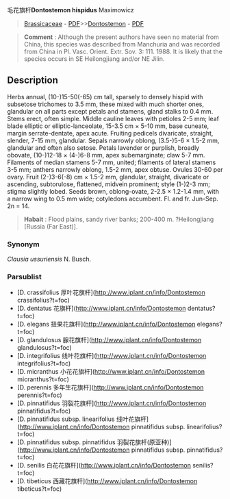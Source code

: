 毛花旗杆**Dontostemon hispidus** Maximowicz

> [Brassicaceae](http://www.iplant.cn/info/Brassicaceae?t=foc) - [PDF](http://www.iplant.cn/foc/pdf/Brassicaceae.pdf)>>[Dontostemon](http://www.iplant.cn/info/Dontostemon?t=foc) - [PDF](http://www.iplant.cn/foc/pdf/Dontostemon.pdf)

> **Comment** : 
> Although the present authors have seen no material from China, this species was described from Manchuria and was recorded from China in Pl. Vasc. Orient. Extr. Sov. 3: 111. 1988. It is likely that the species occurs in SE Heilongjiang and/or NE Jilin.

## Description

Herbs annual, (10-)15-50(-65) cm tall, sparsely to densely hispid with subsetose trichomes to 3.5 mm, these mixed with much shorter ones, glandular on all parts except petals and stamens, gland stalks to 0.4 mm. Stems erect, often simple. Middle cauline leaves with petioles 2-5 mm; leaf blade elliptic or elliptic-lanceolate, 15-3.5 cm × 5-10 mm, base cuneate, margin serrate-dentate, apex acute. Fruiting pedicels divaricate, straight, slender, 7-15 mm, glandular. Sepals narrowly oblong, (3.5-)5-6 × 1.5-2 mm, glandular and often also setose. Petals lavender or purplish, broadly obovate, (10-)12-18 × (4-)6-8 mm, apex subemarginate; claw 5-7 mm. Filaments of median stamens 5-7 mm, united; filaments of lateral stamens 3-5 mm; anthers narrowly oblong, 1.5-2 mm, apex obtuse. Ovules 30-60 per ovary. Fruit (2-)3-6(-8) cm × 1.5-2 mm, glandular, straight, divaricate or ascending, subtorulose, flattened, midvein prominent; style (1-)2-3 mm; stigma slightly lobed. Seeds brown, oblong-ovate, 2-2.5 × 1.2-1.4 mm, with a narrow wing to 0.5 mm wide; cotyledons accumbent. Fl. and fr. Jun-Sep. 2n = 14.

> **Habait** : 
> Flood plains, sandy river banks; 200-400 m. ?Heilongjiang [Russia (Far East)].

### Synonym
*Clausia ussuriensis* N. Busch.

### Parsublist

* [D.  crassifolius  厚叶花旗杆](http://www.iplant.cn/info/Dontostemon crassifolius?t=foc)
* [D.  dentatus  花旗杆](http://www.iplant.cn/info/Dontostemon dentatus?t=foc)
* [D.  elegans  扭果花旗杆](http://www.iplant.cn/info/Dontostemon elegans?t=foc)
* [D.  glandulosus  腺花旗杆](http://www.iplant.cn/info/Dontostemon glandulosus?t=foc)
* [D.  integrifolius  线叶花旗杆](http://www.iplant.cn/info/Dontostemon integrifolius?t=foc)
* [D.  micranthus  小花花旗杆](http://www.iplant.cn/info/Dontostemon micranthus?t=foc)
* [D.  perennis  多年生花旗杆](http://www.iplant.cn/info/Dontostemon perennis?t=foc)
* [D.  pinnatifidus  羽裂花旗杆](http://www.iplant.cn/info/Dontostemon pinnatifidus?t=foc)
* [D.  pinnatifidus subsp. linearifolius  线叶花旗杆](http://www.iplant.cn/info/Dontostemon pinnatifidus subsp. linearifolius?t=foc)
* [D.  pinnatifidus subsp. pinnatifidus  羽裂花旗杆(原亚种)](http://www.iplant.cn/info/Dontostemon pinnatifidus subsp. pinnatifidus?t=foc)
* [D.  senilis  白花花旗杆](http://www.iplant.cn/info/Dontostemon senilis?t=foc)
* [D.  tibeticus  西藏花旗杆](http://www.iplant.cn/info/Dontostemon tibeticus?t=foc)

